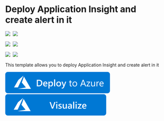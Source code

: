# Deploy Application Insight and create alert in it

<IMG SRC="https://azurequickstartsservice.blob.core.windows.net/badges/301-insights-alertrules-application-insights/PublicLastTestDate.svg" />&nbsp;
<IMG SRC="https://azurequickstartsservice.blob.core.windows.net/badges/301-insights-alertrules-application-insights/PublicDeployment.svg" />&nbsp;

<IMG SRC="https://azurequickstartsservice.blob.core.windows.net/badges/301-insights-alertrules-application-insights/FairfaxLastTestDate.svg" />&nbsp;
<IMG SRC="https://azurequickstartsservice.blob.core.windows.net/badges/301-insights-alertrules-application-insights/FairfaxDeployment.svg" />&nbsp;

<IMG SRC="https://azurequickstartsservice.blob.core.windows.net/badges/301-insights-alertrules-application-insights/BestPracticeResult.svg" />&nbsp;
<IMG SRC="https://azurequickstartsservice.blob.core.windows.net/badges/301-insights-alertrules-application-insights/CredScanResult.svg" />&nbsp;

This template allows you to deploy Application Insight and create alert in it

<a href="https://portal.azure.com/#create/Microsoft.Template/uri/https%3A%2F%2Fraw.githubusercontent.com%2FAzure%2Fazure-quickstart-templates%2Fmaster%2F301-insights-alertrules-application-insights%2Fazuredeploy.json" target="_blank">
<img src="https://raw.githubusercontent.com/Azure/azure-quickstart-templates/master/1-CONTRIBUTION-GUIDE/images/deploytoazure.svg?sanitize=true"/>
</a>
<a href="http://armviz.io/#/?load=https%3A%2F%2Fraw.githubusercontent.com%2FAzure%2Fazure-quickstart-templates%2Fmaster%2F301-insights-alertrules-application-insights%2Fazuredeploy.json" target="_blank">
<img src="https://raw.githubusercontent.com/Azure/azure-quickstart-templates/master/1-CONTRIBUTION-GUIDE/images/visualizebutton.svg?sanitize=true"/>
</a>

